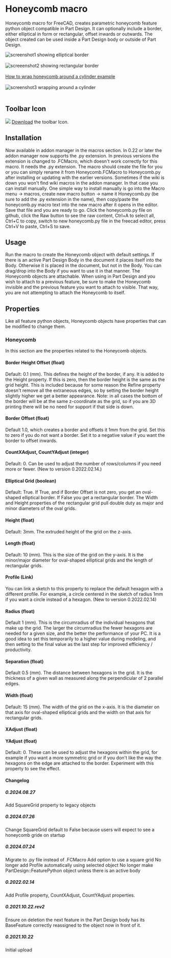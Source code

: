 # Honeycomb macro
Honeycomb macro for FreeCAD, creates parametric honeycomb feature python object compatible in Part Design.  It can optionally include a border, either elliptical in form or rectangular, offset inwards or outwards.  The object created can be used inside a Part Design body or outside of Part Design.

<img src="honeycomb_scr1.png" alt="screenshot1 showing elliptical border"><br/>
<br/>
<img src="honeycomb_scr2.png" alt="screeenshot2 showing rectangular border"><br/>
<br/>
<a href="https://forum.freecadweb.org/viewtopic.php?f=3&t=63811">How to wrap honeycomb around a cylinder example</a><br/>
<br/>
<img src="honeycomb_scr3.png" alt="screenshot3 wrapping around a cylinder"><br/>
<br/>

## Toolbar Icon
<img src="Honeycomb.svg"> <a href="Honeycomb.svg">Download</a> the toolbar Icon.<br/>

## Installation
Now available in addon manager in the macros section.  In 0.22 or later the addon manager now supports the .py extension.  In previous versions the extension is changed to .FCMacro, which doesn't work correctly for this macro.  It needs the .py extension.  The macro should create the file for you or you can simply rename it from Honeycomb.FCMacro to Honeycomb.py after installing or updating with the earlier versions.  Sometimes if the wiki is down you won't find wiki macros in the addon manager.  In that case you can install manually.  One simple way to install manually is go into the Macro menu -> macros, create new macro button -> name it Honeycomb.py (be sure to add the .py extension in the name), then copy/paste the honeycomb.py macro text into the new macro after it opens in the editor.  Save that file and you are ready to go.  Click the honeycomb.py file on github, click the Raw button to see the raw content, Ctrl+A to select all, Ctrl+C to copy, switch to new honeycomb.py file in the freecad editor, press Ctrl+V to paste, Ctrl+S to save. 

## Usage
Run the macro to create the Honeycomb object with default settings.  If there is an active Part Design Body in the document it places itself into the Body.  Otherwise it is placed in the document, but not in the Body.  You can drag/drop into the Body if you want to use it in that manner.  The Honeycomb objects are attachable.  When using in Part Design and you wish to attach to a previous feature, be sure to make the Honeycomb invisible and the previous feature you want to attach to visible.  That way, you are not attempting to attach the Honeycomb to itself.

## Properties
Like all feature python objects, Honeycomb objects have properties that can be modified to change them.
### Honeycomb
In this section are the properties related to the Honeycomb objects.
#### Border Height Offset (float)
Default: 0.1 (mm).  This defines the height of the border, if any.  It is added to the Height property.  If this is zero, then the border height is the same as the grid height.  This is included because for some reason the Refine property doesn't remove all the extraneous edges, so by setting the border height slightly higher we get a better appearance.  Note: in all cases the bottom of the border will be at the same z-coordinate as the grid, so if you are 3D printing there will be no need for support if that side is down.
#### Border Offset (float)
Default 1.0, which creates a border and offsets it 1mm from the grid.  Set this to zero if you do not want a border.  Set it to a negative value if you want the border to offset inwards.
#### CountXAdjust, CountYAdjust (integer)
Default: 0.  Can be used to adjust the number of rows/columns if you need more or fewer. (New to version 0.2022.02.14.)
#### Elliptical Grid (boolean)
Default: True.  If True, and if Border Offset is not zero, you get an oval-shaped elliptical border.  If False you get a rectangular border.  The Width and Height properties of the rectangular grid pull double duty as major and minor diameters of the oval grids.
#### Height (float)
Default: 3mm.  The extruded height of the grid on the z-axis.
#### Length (float)
Default: 10 (mm).  This is the size of the grid on the y-axis. It is the minor/major diameter for oval-shaped elliptical grids and the length of rectangular grids.
#### Profile (Link)
You can link a sketch to this property to replace the default hexagon with a different profile.  For example, a circle centered in the sketch of radius 1mm if you want a circle instead of a hexagon.  (New to version 0.2022.02.14)
#### Radius (float)
Default 1 (mm).   This is the circumradius of the individual hexagons that make up the grid.  The larger the circumradius the fewer hexagons are needed for a given size, and the better the performance of your PC.  It is a good idea to set this temporarily to a higher value during modeling, and then setting to the final value as the last step for improved efficiency / productivity.
#### Separation (float)
Default 0.5 (mm).  The distance between hexagons in the grid.  It is the thickness of a given wall as measured along the perpendicular of 2 parallel edges.
#### Width (float)
Default: 15 (mm).  The width of the grid on the x-axis.  It is the diameter on that axis for oval-shaped elliptical grids and the width on that axis for rectangular grids.
#### XAdjust (float)
#### YAdjust (float)
Default: 0.  These can be used to adjust the hexagons within the grid, for example if you want a more symmetric grid or if you don't like the way the hexagons on the edge are attached to the border.  Experiment with this property to see the effect.



#### Changelog
##### 0.2024.08.27
Add SquareGrid property to legacy objects
##### 0.2024.07.26
Change SquareGrid default to False because users will expect to see a honeycomb gride on startup
##### 0.2024.07.24
Migrate to .py file instead of .FCMacro
Add option to use a square grid
No longer add Profile automatically using selected object
No longer make PartDesign::FeaturePython object unless there is an active body
##### 0.2022.02.14
Add Profile property, CountXAdjust, CountYAdjust properties.
##### 0.2021.10.22.rev2
Ensure on deletion the next feature in the Part Design body has its BaseFeature correctly reassigned to the object now in front of it.
##### 0.2021.10.22
Initial upload
